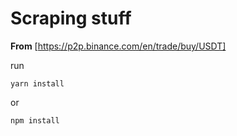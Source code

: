 # Scraping stuff

__From__ 
[https://p2p.binance.com/en/trade/buy/USDT]

run
```
yarn install
```

or

```
npm install
```